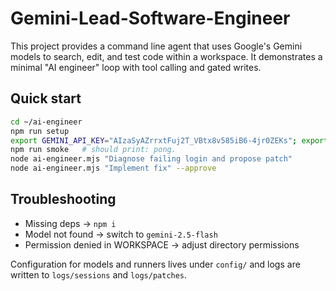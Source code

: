 # Gemini-Lead-Software-Engineer

This project provides a command line agent that uses Google's Gemini models to search, edit, and test code within a workspace. It demonstrates a minimal "AI engineer" loop with tool calling and gated writes.

## Quick start

```bash
cd ~/ai-engineer
npm run setup
export GEMINI_API_KEY="AIzaSyAZrrxtFuj2T_VBtx8v585iB6-4jr0ZEKs"; export WORKSPACE="/var/www/html/Uni-Sign"
npm run smoke   # should print: pong.
node ai-engineer.mjs "Diagnose failing login and propose patch"
node ai-engineer.mjs "Implement fix" --approve
```

## Troubleshooting

- Missing deps → `npm i`
- Model not found → switch to `gemini-2.5-flash`
- Permission denied in WORKSPACE → adjust directory permissions

Configuration for models and runners lives under `config/` and logs are written to `logs/sessions` and `logs/patches`.
